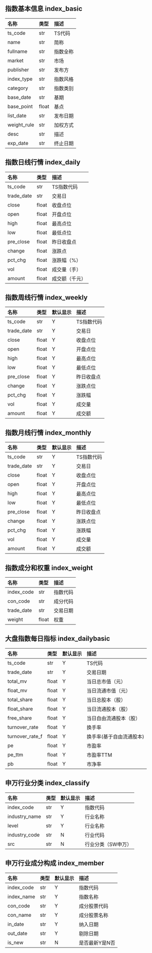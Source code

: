 ## 指数基本信息 index_basic

| 名称        | 类型  | 描述     |
| :---------- | :---- | :------- |
| ts_code     | str   | TS代码   |
| name        | str   | 简称     |
| fullname    | str   | 指数全称 |
| market      | str   | 市场     |
| publisher   | str   | 发布方   |
| index_type  | str   | 指数风格 |
| category    | str   | 指数类别 |
| base_date   | str   | 基期     |
| base_point  | float | 基点     |
| list_date   | str   | 发布日期 |
| weight_rule | str   | 加权方式 |
| desc        | str   | 描述     |
| exp_date    | str   | 终止日期 |

## 指数日线行情 index_daily

| 名称       | 类型  | 描述           |
| :--------- | :---- | :------------- |
| ts_code    | str   | TS指数代码     |
| trade_date | str   | 交易日         |
| close      | float | 收盘点位       |
| open       | float | 开盘点位       |
| high       | float | 最高点位       |
| low        | float | 最低点位       |
| pre_close  | float | 昨日收盘点     |
| change     | float | 涨跌点         |
| pct_chg    | float | 涨跌幅（%）    |
| vol        | float | 成交量（手）   |
| amount     | float | 成交额（千元） |

## 指数周线行情 index_weekly

| 名称       | 类型  | 默认显示 | 描述       |
| :--------- | :---- | :------- | :--------- |
| ts_code    | str   | Y        | TS指数代码 |
| trade_date | str   | Y        | 交易日     |
| close      | float | Y        | 收盘点位   |
| open       | float | Y        | 开盘点位   |
| high       | float | Y        | 最高点位   |
| low        | float | Y        | 最低点位   |
| pre_close  | float | Y        | 昨日收盘点 |
| change     | float | Y        | 涨跌点位   |
| pct_chg    | float | Y        | 涨跌幅     |
| vol        | float | Y        | 成交量     |
| amount     | float | Y        | 成交额     |

## 指数月线行情  index_monthly

| 名称       | 类型  | 默认显示 | 描述       |
| :--------- | :---- | :------- | :--------- |
| ts_code    | str   | Y        | TS指数代码 |
| trade_date | str   | Y        | 交易日     |
| close      | float | Y        | 收盘点位   |
| open       | float | Y        | 开盘点位   |
| high       | float | Y        | 最高点位   |
| low        | float | Y        | 最低点位   |
| pre_close  | float | Y        | 昨日收盘点 |
| change     | float | Y        | 涨跌点位   |
| pct_chg    | float | Y        | 涨跌幅     |
| vol        | float | Y        | 成交量     |
| amount     | float | Y        | 成交额     |

## 指数成分和权重 index_weight

| 名称       | 类型  | 描述     |
| :--------- | :---- | :------- |
| index_code | str   | 指数代码 |
| con_code   | str   | 成分代码 |
| trade_date | str   | 交易日期 |
| weight     | float | 权重     |

## 大盘指数每日指标 index_dailybasic

| 名称            | 类型  | 默认显示 | 描述                     |
| :-------------- | :---- | :------- | :----------------------- |
| ts_code         | str   | Y        | TS代码                   |
| trade_date      | str   | Y        | 交易日期                 |
| total_mv        | float | Y        | 当日总市值（元）         |
| float_mv        | float | Y        | 当日流通市值（元）       |
| total_share     | float | Y        | 当日总股本（股）         |
| float_share     | float | Y        | 当日流通股本（股）       |
| free_share      | float | Y        | 当日自由流通股本（股）   |
| turnover_rate   | float | Y        | 换手率                   |
| turnover_rate_f | float | Y        | 换手率(基于自由流通股本) |
| pe              | float | Y        | 市盈率                   |
| pe_ttm          | float | Y        | 市盈率TTM                |
| pb              | float | Y        | 市净率                   |

## 申万行业分类 index_classify

| 名称          | 类型 | 默认显示 | 描述               |
| :------------ | :--- | :------- | :----------------- |
| index_code    | str  | Y        | 指数代码           |
| industry_name | str  | Y        | 行业名称           |
| level         | str  | Y        | 行业名称           |
| industry_code | str  | N        | 行业代码           |
| src           | str  | N        | 行业分类（SW申万） |

## 申万行业成分构成 index_member

| 名称       | 类型 | 默认显示 | 描述           |
| :--------- | :--- | :------- | :------------- |
| index_code | str  | Y        | 指数代码       |
| index_name | str  | Y        | 指数名称       |
| con_code   | str  | Y        | 成分股票代码   |
| con_name   | str  | Y        | 成分股票名称   |
| in_date    | str  | Y        | 纳入日期       |
| out_date   | str  | Y        | 剔除日期       |
| is_new     | str  | N        | 是否最新Y是N否 |